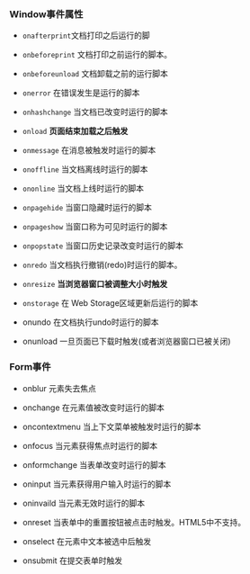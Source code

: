 ### Window事件属性
- `onafterprint`文档打印之后运行的脚

- `onbeforeprint`
文档打印之前运行的脚本。

- `onbeforeunload`
文档卸载之前的运行脚本

- `onerror`
在错误发生是运行的脚本

- `onhashchange`
当文档已改变时运行的脚本

- `onload`
**页面结束加载之后触发**

- `onmessage`
在消息被触发时运行的脚本
- `onoffline`
当文档离线时运行的脚本

- `ononline`
当文档上线时运行的脚本

- `onpagehide`
当窗口隐藏时运行的脚本

- `onpageshow`
当窗口称为可见时运行的脚本

- `onpopstate`
当窗口历史记录改变时运行的脚本

- `onredo`
当文档执行撤销(redo)时运行的脚本。
- `onresize`
**当浏览器窗口被调整大小时触发**
- `onstorage`
在 Web Storage区域更新后运行的脚本
- onundo
在文档执行undo时运行的脚本
- onunload
一旦页面已下载时触发(或者浏览器窗口已被关闭)

### Form事件
- onblur
元素失去焦点

- onchange
在元素值被改变时运行的脚本

- oncontextmenu
当上下文菜单被触发时运行的脚本

- onfocus
当元素获得焦点时运行的脚本

- onformchange
当表单改变时运行的脚本

- oninput
当元素获得用户输入时运行的脚本

- oninvaild
当元素无效时运行的脚本

- onreset
当表单中的重置按钮被点击时触发。HTML5中不支持。

- onselect
在元素中文本被选中后触发

- onsubmit
在提交表单时触发


